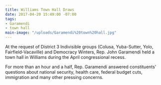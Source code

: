 ```yaml
---
title: Williams Town Hall Draws
date: 2017-04-20 15:49:00 -07:00
tags:
- Garamendi
- town hall
main-image: "/uploads/Garamendi%20town%20hall.jpg"
---
```


At the request of District 3 Indivisible groups (Colusa, Yuba-Sutter, Yolo, Fairfield-Vacaville) and Democracy Winters, Rep. John Garamendi held a town hall in Williams during the April congressional recess.  

For more than an hour and a half, Rep. Garamendi answered constituents' questions about national security, health care, federal budget cuts, immigration and many other pressing concerns. 